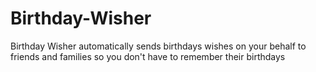 # Birthday-Wisher
Birthday Wisher automatically sends birthdays wishes on your behalf to friends and families so you don't have to remember their birthdays
